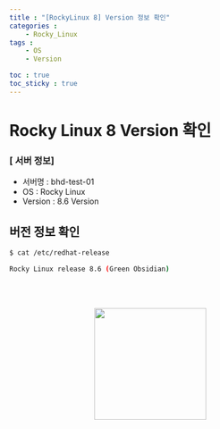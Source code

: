```yaml
---
title : "[RockyLinux 8] Version 정보 확인"
categories :
    - Rocky_Linux
tags :
    - OS
    - Version

toc : true
toc_sticky : true
---
```


# Rocky Linux 8 Version 확인
### [ 서버 정보]
- 서버명 : bhd-test-01
- OS : Rocky Linux
- Version : 8.6 Version

## 버전 정보 확인
```bash
$ cat /etc/redhat-release
```

```bash
Rocky Linux release 8.6 (Green Obsidian)
```

<br><br>
<div style="text-align:center;">
<img src="https://github.com/hyundo0630/hyundo0630.github.io/blob/main/images/%EA%B0%90%EC%82%AC%ED%95%A9%EB%8B%88%EB%8B%A4.gif?raw=true" width="200" height="200">
</div>